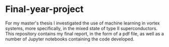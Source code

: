 # Final-year-project
For my master's thesis I investigated the use of machine learning in vortex systems, more specifically, in the mixed state of type II superconductors. This repository contains my final report, in the form of a pdf file, as well as a number of Jupyter notebooks containing the code developed.
